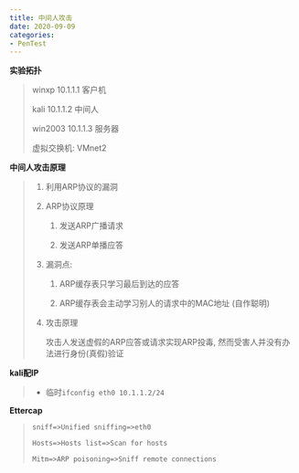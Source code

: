 ```yaml
---
title: 中间人攻击
date: 2020-09-09
categories:
- PenTest
---
```

**实验拓扑**

> winxp 10.1.1.1  客户机
>
> kali 10.1.1.2  中间人
>
> win2003 10.1.1.3  服务器
>
> 虚拟交换机: VMnet2

**中间人攻击原理**

> 1. 利用ARP协议的漏洞
>
> 2. ARP协议原理
>
>    1)  发送ARP广播请求
>
>    2)  发送ARP单播应答
>
> 3. 漏洞点:  
>
>    1) ARP缓存表只学习最后到达的应答
>
>    2) ARP缓存表会主动学习别人的请求中的MAC地址 (自作聪明)
>
> 4. 攻击原理
>
>    攻击人发送虚假的ARP应答或请求实现ARP投毒, 然而受害人并没有办法进行身份(真假)验证

**kali配IP**

> * 临时`ifconfig eth0 10.1.1.2/24`

**Ettercap**

> `sniff=>Unified sniffing=>eth0 `
>
> `Hosts=>Hosts list=>Scan for hosts`
>
> `Mitm=>ARP poisoning=>Sniff remote connections` 
